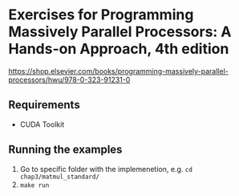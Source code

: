 # Exercises for Programming Massively Parallel Processors: A Hands-on Approach, 4th edition

https://shop.elsevier.com/books/programming-massively-parallel-processors/hwu/978-0-323-91231-0

## Requirements

* CUDA Toolkit

## Running the examples

1. Go to specific folder with the implemenetion, e.g. `cd chap3/matmul_standard/`
2. `make run`
